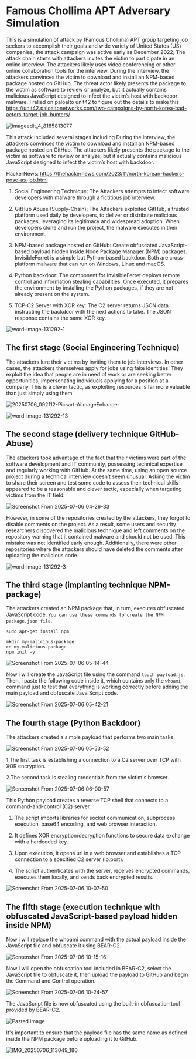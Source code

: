 # Famous Chollima APT Adversary Simulation

This is a simulation of attack by (Famous Chollima) APT group targeting job seekers to accomplish their goals and wide variety of United States (US) companies, the attack campaign was active early as December 2022, The attack chain starts with attackers invites the victim to participate in an online interview. The attackers likely uses video conferencing or other online collaboration tools for the interview. During the interview, the attackers convinces the victim to download and install an NPM-based package hosted on GitHub. The threat actor likely presents the package to the victim as software to review or analyze, but it actually contains malicious JavaScript designed to infect the victim’s host with backdoor malware. I relied on paloalto unit42 to figure out the details to make this https://unit42.paloaltonetworks.com/two-campaigns-by-north-korea-bad-actors-target-job-hunters/


![imageedit_4_8185813077](https://github.com/user-attachments/assets/cba7dd9b-d0e8-4b9c-b47a-7c413d8f91e5)


This attack included several stages including During the interview, the attackers convinces the victim to download and install an NPM-based package hosted on GitHub. The attackers likely presents the package to the victim as software to review or analyze, but it actually contains malicious JavaScript designed to infect the victim’s host with backdoor.

HackerNews: https://thehackernews.com/2023/11/north-korean-hackers-pose-as-job.html


1. Social Engineering Technique: The Attackers attempts to infect software developers with malware through a fictitious job interview.


2. GitHub Abuse (Supply-Chain): The Attackers exploited GitHub, a trusted platform used daily by developers, to deliver or distribute malicious packages, leveraging its legitimacy and widespread adoption. When developers clone and run the project, the malware executes in their environment.


3. NPM-based package hosted on GitHub: Create obfuscated JavaScript-based payload hidden inside Node Package Manager (NPM) packages. InvisibleFerret is a simple but Python-based backdoor. Both are cross-platform malware that can run on Windows, Linux and macOS. 


4. Python backdoor: The component for InvisibleFerret deploys remote control and information stealing capabilities. Once executed, it prepares the environment by installing the  Python packages, if they are not already present on the system.


5. TCP-C2 Server with XOR key: The C2 server returns JSON data instructing the backdoor with the next actions to take. The JSON response contains the same XOR key.  


![word-image-131292-1](https://github.com/user-attachments/assets/b24bee69-1301-4448-b424-052359dd033f)


## The first stage (Social Engineering Technique)

The attackers lure their victims by inviting them to job interviews. In other cases, the attackers themselves apply for jobs using fake identities. They exploit the idea that people are in need of work or are seeking better opportunities, impersonating individuals applying for a position at a company. This is a clever tactic, as exploiting resources is far more valuable than just simply using them.


![20250706_092112-Picsart-AiImageEnhancer](https://github.com/user-attachments/assets/d6088760-f8ba-4b34-99f9-634b35cbc98c)



![word-image-131292-13](https://github.com/user-attachments/assets/62200e9d-d953-4e9a-83d2-e5d244c4f4df)


## The second stage (delivery technique GitHub-Abuse)

The attackers took advantage of the fact that their victims were part of the software development and IT community, possessing technical expertise and regularly working with GitHub. At the same time, using an open source project during a technical interview doesn’t seem unusual. Asking the victim to share their screen and test some code to assess their technical skills appeared to be a reasonable and clever tactic, especially when targeting victims from the IT field.

![Screenshot From 2025-07-06 04-26-33](https://github.com/user-attachments/assets/95ddb76e-6a1c-4369-a3f2-89a2fe8c4ae2)

However, in some of the repositories created by the attackers, they forgot to disable comments on the project. As a result, some users and security researchers discovered the malicious technique and left comments on the repository warning that it contained malware and should not be used. This mistake was not identified early enough. Additionally, there were other repositories where the attackers should have deleted the comments after uploading the malicious code.

![word-image-131292-3](https://github.com/user-attachments/assets/9813a643-f29b-4969-b3ef-04772bcfe5ce)

## The third stage (implanting technique NPM-package)

The attackers created an NPM package that, in turn, executes obfuscated JavaScript code, `You can use these commands to create the NPM package.json file`.

```
sudo apt-get install npm

mkdir my-malicious-package
cd my-malicious-package
npm init -y

```
![Screenshot From 2025-07-06 05-14-44](https://github.com/user-attachments/assets/750f5360-e40c-4cec-b86c-8d03b388efb8)

Now i will create the JavaScript file using the command `touch payload.js`. Then, i paste the following code inside it, which contains only the `whoami` command just to test that everything is working correctly before adding the main payload and obfuscate Java Script code.

![Screenshot From 2025-07-06 05-42-21](https://github.com/user-attachments/assets/c0904b9f-2bc2-4718-8499-4e52280aeae9)

## The fourth stage (Python Backdoor)

The attackers created a simple payload that performs two main tasks:

![Screenshot From 2025-07-06 05-53-52](https://github.com/user-attachments/assets/97bf917c-b59d-48ef-843d-b991096c2997)


1.The first task is establishing a connection to a C2 server over TCP with XOR encryption.

2.The second task is stealing credentials from the victim's browser.

![Screenshot From 2025-07-06 06-00-57](https://github.com/user-attachments/assets/556f4607-9445-4c33-8f89-34a14dce1fa1)

This Python payload creates a reverse TCP shell that connects to a command-and-control (C2) server.

1. The script imports libraries for socket communication, subprocess execution, base64 encoding, and web browser interaction.

2. It defines XOR encryption/decryption functions to secure data exchange with a hardcoded key.

3. Upon execution, it opens url in a web browser and establishes a TCP connection to a specified C2 server (ip:port).

4. The script authenticates with the server, receives encrypted commands, executes them locally, and sends back encrypted results.

![Screenshot From 2025-07-06 10-07-50](https://github.com/user-attachments/assets/ae59d553-e8bd-4ce9-bd6c-be382d471c99)


## The fifth stage (execution technique with obfuscated JavaScript-based payload hidden inside NPM)

Now i will replace the whoami command with the actual payload inside the JavaScript file and obfuscate it using BEAR-C2.

![Screenshot From 2025-07-06 10-15-16](https://github.com/user-attachments/assets/4c68e039-ba60-4daf-b818-6efd64b3934a)

Now I will open the obfuscation tool included in BEAR-C2, select the JavaScript file to obfuscate it, then upload the payload to GitHub and begin the Command and Control operation.

![Screenshot From 2025-07-06 10-24-57](https://github.com/user-attachments/assets/8dee00be-5d26-4852-8560-d01c7b5def27)

The JavaScript file is now obfuscated using the built-in obfuscation tool provided by BEAR-C2.

![Pasted image](https://github.com/user-attachments/assets/e6074066-3e1a-4557-aba2-877e1452f5a7)

It's important to ensure that the payload file has the same name as defined inside the NPM package before uploading it to GitHub.

![IMG_20250706_113049_180](https://github.com/user-attachments/assets/1f89cf15-055d-4e82-93aa-0e267874ca81)




